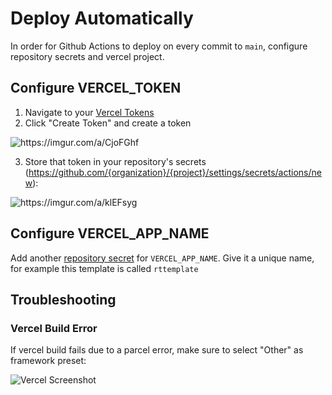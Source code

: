 # Deploy Automatically

In order for Github Actions to deploy on every commit to `main`, configure repository secrets and vercel project.

## Configure VERCEL_TOKEN

1. Navigate to your [Vercel Tokens]
2. Click "Create Token" and create a token

<img src="https://i.imgur.com/sviTHHe.png" alt="https://imgur.com/a/CjoFGhf" />

3. Store that token in your repository's secrets (https://github.com/{organization}/{project}/settings/secrets/actions/new):

<img src="https://i.imgur.com/PbuI3Bz.png" alt="https://imgur.com/a/klEFsyg" />

[vercel tokens]: https://vercel.com/account/tokens

## Configure VERCEL_APP_NAME

Add another [repository secret](https://github.com/{organization}/{project}/settings/secrets/actions/new) for `VERCEL_APP_NAME`. 
Give it a unique name, for example this template is called `rttemplate`

## Troubleshooting

### Vercel Build Error 

If vercel build fails due to a parcel error, make sure to select "Other" as framework preset:

![Vercel Screenshot](https://i.imgur.com/OMWxVfL.png)
